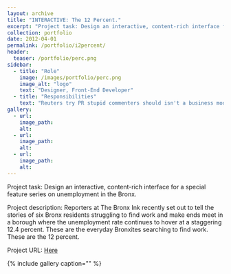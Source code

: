 ```yaml
---
layout: archive
title: "INTERACTIVE: The 12 Percent."
excerpt: "Project task: Design an interactive, content-rich interface for a special feature series on unemployment in the Bronx."
collection: portfolio
date: 2012-04-01
permalink: /portfolio/i2percent/
header:
  teaser: /portfolio/perc.png
sidebar:
  - title: "Role"
    image: /images/portfolio/perc.png
    image_alt: "logo"
    text: "Designer, Front-End Developer"
  - title: "Responsibilities"
    text: "Reuters try PR stupid commenters should isn't a business model"
gallery:
  - url:
    image_path:
    alt:
  - url:
    image_path:
    alt:
  - url:
    image_path:
    alt:
---
```


Project task: Design an interactive, content-rich interface for a special feature series on unemployment in the Bronx.

Project description: Reporters at The Bronx Ink recently set out to tell the stories of six Bronx residents struggling to find work and make ends meet in a borough where the unemployment rate continues to hover at a staggering 12.4 percent. These are the everyday Bronxites searching to find work. These are the 12 percent.

Project URL: [Here](http://bronxink.org/the-12-percent/)

{% include gallery caption="" %}
